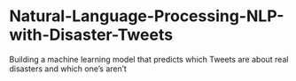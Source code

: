 # Natural-Language-Processing-NLP-with-Disaster-Tweets
Building a machine learning model that predicts which Tweets are about real disasters and which one’s aren’t
